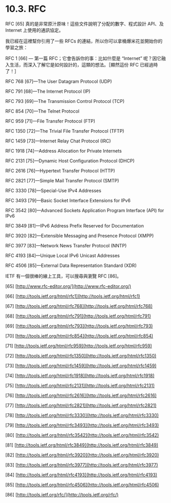 # 10.3. RFC

RFC \[65] 真的是非常原汁原味！這些文件說明了分配的數字、程式設計 API、及 Internet 上使用的通訊協定。

我已經在這裡幫你引用了一些 RFCs 的連結，所以你可以拿桶爆米花並開始你的學習之旅：

RFC 1 \[66] — 第一篇 RFC；它會告訴你的事：比如什麼是 “Internet” 呢？因它融入生活，而深入了解它是如何設計的，這類的想法。［顯然這份 RFC 已經過時了！］

RFC 768 \[67]—The User Datagram Protocol (UDP)

RFC 791 \[68]—The Internet Protocol (IP)

RFC 793 \[69]—The Transmission Control Protocol (TCP)

RFC 854 \[70]—The Telnet Protocol

RFC 959 \[71]—File Transfer Protocol (FTP)

RFC 1350 \[72]—The Trivial File Transfer Protocol (TFTP)

RFC 1459 \[73]—Internet Relay Chat Protocol (IRC)

RFC 1918 \[74]—Address Allocation for Private Internets

RFC 2131 \[75]—Dynamic Host Configuration Protocol (DHCP)

RFC 2616 \[76]—Hypertext Transfer Protocol (HTTP)

RFC 2821 \[77]—Simple Mail Transfer Protocol (SMTP)

RFC 3330 \[78]—Special-Use IPv4 Addresses

RFC 3493 \[79]—Basic Socket Interface Extensions for IPv6

RFC 3542 \[80]—Advanced Sockets Application Program Interface (API) for IPv6

RFC 3849 \[81]—IPv6 Address Prefix Reserved for Documentation

RFC 3920 \[82]—Extensible Messaging and Presence Protocol (XMPP)

RFC 3977 \[83]—Network News Transfer Protocol (NNTP)

RFC 4193 \[84]—Unique Local IPv6 Unicast Addresses

RFC 4506 \[85]—External Data Representation Standard (XDR)

IETF 有一個很棒的線上工具，可以搜尋與瀏覽 RFC \[86]。

\[65] [http://www.rfc-editor.org/](http://www.rfc-editor.org/)

\[66] [http://tools.ietf.org/html/rfc1](http://tools.ietf.org/html/rfc1)

\[67] [http://tools.ietf.org/html/rfc768](http://tools.ietf.org/html/rfc768)

\[68] [http://tools.ietf.org/html/rfc791](http://tools.ietf.org/html/rfc791)

\[69] [http://tools.ietf.org/html/rfc793](http://tools.ietf.org/html/rfc793)

\[70] [http://tools.ietf.org/html/rfc854](http://tools.ietf.org/html/rfc854)

\[71] [http://tools.ietf.org/html/rfc959](http://tools.ietf.org/html/rfc959)

\[72] [http://tools.ietf.org/html/rfc1350](http://tools.ietf.org/html/rfc1350)

\[73] [http://tools.ietf.org/html/rfc1459](http://tools.ietf.org/html/rfc1459)

\[74] [http://tools.ietf.org/html/rfc1918](http://tools.ietf.org/html/rfc1918)

\[75] [http://tools.ietf.org/html/rfc2131](http://tools.ietf.org/html/rfc2131)

\[76] [http://tools.ietf.org/html/rfc2616](http://tools.ietf.org/html/rfc2616)

\[77] [http://tools.ietf.org/html/rfc2821](http://tools.ietf.org/html/rfc2821)

\[78] [http://tools.ietf.org/html/rfc3330](http://tools.ietf.org/html/rfc3330)

\[79] [http://tools.ietf.org/html/rfc3493](http://tools.ietf.org/html/rfc3493)

\[80] [http://tools.ietf.org/html/rfc3542](http://tools.ietf.org/html/rfc3542)

\[81] [http://tools.ietf.org/html/rfc3849](http://tools.ietf.org/html/rfc3849)

\[82] [http://tools.ietf.org/html/rfc3920](http://tools.ietf.org/html/rfc3920)

\[83] [http://tools.ietf.org/html/rfc3977](http://tools.ietf.org/html/rfc3977)

\[84] [http://tools.ietf.org/html/rfc4193](http://tools.ietf.org/html/rfc4193)

\[85] [http://tools.ietf.org/html/rfc4506](http://tools.ietf.org/html/rfc4506)

\[86] [http://tools.ietf.org/rfc/](http://tools.ietf.org/rfc/)
